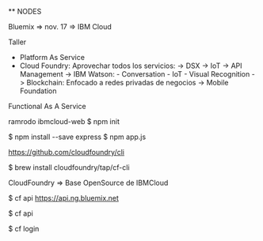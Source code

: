 \*\* NODES

Bluemix => nov. 17 => IBM Cloud

Taller

* Platform As Service
* Cloud Foundry: Aprovechar todos los servicios:
  -> DSX
  -> IoT
  -> API Management
  -> IBM Watson: - Conversation - IoT - Visual Recognition
  -> Blockchain: Enfocado a redes privadas de negocios
  -> Mobile Foundation

Functional As A Service

ramrodo ibmcloud-web $ npm init

$ npm install --save express
$ npm app.js

https://github.com/cloudfoundry/cli

$ brew install cloudfoundry/tap/cf-cli

CloudFoundry => Base OpenSource de IBMCloud

$ cf api https://api.ng.bluemix.net

$ cf api

$ cf login

